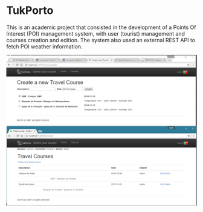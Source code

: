 # TukPorto

This is an academic project that consisted in the development of a Points Of Interest (POI) management system, with user (tourist) management and courses creation and edition.
The system also used an external REST API to fetch POI weather information.

![ScreenShot](./killer_app.png)
